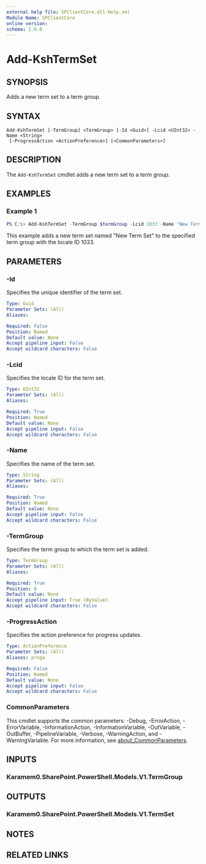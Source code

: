 ```yaml
---
external help file: SPClientCore.dll-Help.xml
Module Name: SPClientCore
online version:
schema: 2.0.0
---
```


# Add-KshTermSet

## SYNOPSIS
Adds a new term set to a term group.

## SYNTAX

```
Add-KshTermSet [-TermGroup] <TermGroup> [-Id <Guid>] -Lcid <UInt32> -Name <String>
 [-ProgressAction <ActionPreference>] [<CommonParameters>]
```

## DESCRIPTION
The `Add-KshTermSet` cmdlet adds a new term set to a term group.

## EXAMPLES

### Example 1
```powershell
PS C:\> Add-KshTermSet -TermGroup $termGroup -Lcid 1033 -Name "New Term Set"
```

This example adds a new term set named "New Term Set" to the specified term group with the locale ID 1033.

## PARAMETERS

### -Id
Specifies the unique identifier of the term set.

```yaml
Type: Guid
Parameter Sets: (All)
Aliases:

Required: False
Position: Named
Default value: None
Accept pipeline input: False
Accept wildcard characters: False
```

### -Lcid
Specifies the locale ID for the term set.

```yaml
Type: UInt32
Parameter Sets: (All)
Aliases:

Required: True
Position: Named
Default value: None
Accept pipeline input: False
Accept wildcard characters: False
```

### -Name
Specifies the name of the term set.

```yaml
Type: String
Parameter Sets: (All)
Aliases:

Required: True
Position: Named
Default value: None
Accept pipeline input: False
Accept wildcard characters: False
```

### -TermGroup
Specifies the term group to which the term set is added.

```yaml
Type: TermGroup
Parameter Sets: (All)
Aliases:

Required: True
Position: 0
Default value: None
Accept pipeline input: True (ByValue)
Accept wildcard characters: False
```

### -ProgressAction
Specifies the action preference for progress updates.

```yaml
Type: ActionPreference
Parameter Sets: (All)
Aliases: proga

Required: False
Position: Named
Default value: None
Accept pipeline input: False
Accept wildcard characters: False
```

### CommonParameters
This cmdlet supports the common parameters: -Debug, -ErrorAction, -ErrorVariable, -InformationAction, -InformationVariable, -OutVariable, -OutBuffer, -PipelineVariable, -Verbose, -WarningAction, and -WarningVariable. For more information, see [about_CommonParameters](http://go.microsoft.com/fwlink/?LinkID=113216).

## INPUTS

### Karamem0.SharePoint.PowerShell.Models.V1.TermGroup
## OUTPUTS

### Karamem0.SharePoint.PowerShell.Models.V1.TermSet
## NOTES

## RELATED LINKS

